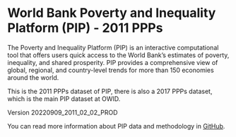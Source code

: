 # World Bank Poverty and Inequality Platform (PIP) - 2011 PPPs

The Poverty and Inequality Platform (PIP) is an interactive computational tool that offers users quick access to the World Bank’s estimates of poverty, inequality, and shared prosperity. PIP provides a comprehensive view of global, regional, and country-level trends for more than 150 economies around the world.

This is the 2011 PPPs dataset of PIP, there is also a 2017 PPPs dataset, which is the main PIP dataset at OWID.

Version 20220909_2011_02_02_PROD

You can read more information about PIP data and methodology in <a href="https://github.com/owid/poverty-data">GitHub</a>.